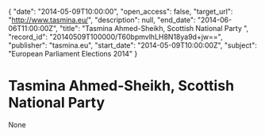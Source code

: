 {
  "date": "2014-05-09T10:00:00", 
  "open_access": false, 
  "target_url": "http://www.tasmina.eu/", 
  "description": null, 
  "end_date": "2014-06-06T11:00:00Z", 
  "title": "Tasmina Ahmed-Sheikh, Scottish National Party ", 
  "record_id": "20140509T100000/T60bpmvlhLH8N18ya9d+jw==", 
  "publisher": "tasmina.eu", 
  "start_date": "2014-05-09T10:00:00Z", 
  "subject": "European Parliament Elections 2014"
}

# Tasmina Ahmed-Sheikh, Scottish National Party 

None